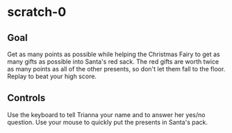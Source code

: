 # scratch-0

## Goal

Get as many points as possible while helping the Christmas Fairy to get as many gifts as possible into Santa's red sack. The red gifts are worth twice as many points as all of the other presents, so don't let them fall to the floor. Replay to beat your high score. 

## Controls

Use the keyboard to tell Trianna your name and to answer her yes/no question. 
Use your mouse to quickly put the presents in Santa's pack. 
